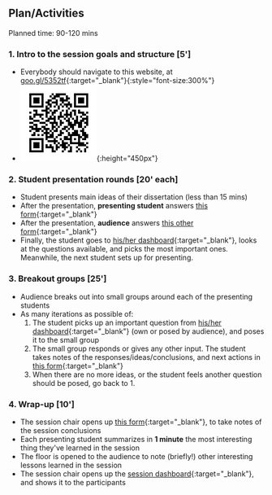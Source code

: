 ## Plan/Activities

Planned time: 90-120 mins


### 1. Intro to the session goals and structure **[5']**
* Everybody should navigate to this website, at [goo.gl/5352tf](https://goo.gl/5352tf){:target="_blank"}{:style="font-size:300%"}
* ![... or scan this!](assets/qr.png){:height="450px"}

### 2. Student presentation rounds **[20' each]**
* Student presents main ideas of their dissertation (less than 15 mins)
* After the presentation, **presenting student** answers [this form](https://docs.google.com/forms/d/e/1FAIpQLScF7L6UAloAZq8RuowmxDc8ZKPw8MdKAnTUrXhYNJnwQ8MhLA/viewform){:target="_blank"}
* After the presentation, **audience** answers [this other form](https://docs.google.com/forms/d/e/1FAIpQLSdB-CaII5luEVMCWvp9A572xy4-603r5EMyW3l8_zPE7wtMBw/viewform){:target="_blank"}
* Finally, the student goes to [his/her dashboard](){:target="_blank"}, looks at the questions available, and picks the most important ones. Meanwhile, the next student sets up for presenting.

### 3. Breakout groups **[25']**
* Audience breaks out into small groups around each of the presenting students
* As many iterations as possible of:
    1. The student picks up an important question from [his/her dashboard](){:target="_blank"} (own or posed by audience), and poses it to the small group
    2. The small group responds or gives any other input. The student takes notes of the responses/ideas/conclusions, and next actions in [this form](https://docs.google.com/forms/d/e/1FAIpQLSfOiyrAIcaqDm1N94DPmqZLvMIfTSshyje0i05TFO1aAdX1Yw/viewform){:target="_blank"}
    3. When there are no more ideas, or the student feels another question should be posed, go back to 1.

### 4. Wrap-up **[10']**
* The session chair opens up [this form](https://docs.google.com/forms/d/e/1FAIpQLScn6q28mRCEvfI22xU_dxudZwwsjmsNb03IC1sXNE-RZxj8Sg/viewform){:target="_blank"}, to take notes of the session conclusions
* Each presenting student summarizes in **1 minute** the most interesting thing they've learned in the session
* The floor is opened to the audience to note (briefly!) other interesting lessons learned in the session
* The session chair opens up the [session dashboard](){:target="_blank"}, and shows it to the participants
